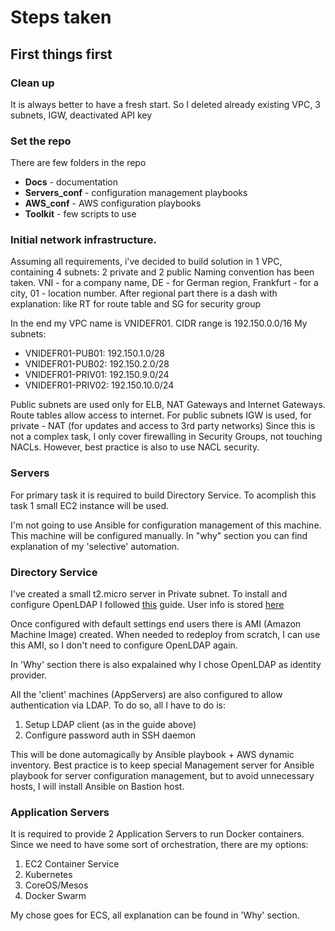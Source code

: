 # Steps taken

## First things first

### Clean up

It is always better to have a fresh start.
So I deleted already existing VPC, 3 subnets, IGW, deactivated API key

### Set the repo

There are few folders in the repo
* **Docs** - documentation
* **Servers_conf** - configuration management playbooks
* **AWS_conf** - AWS configuration playbooks
* **Toolkit** - few scripts to use

### Initial network infrastructure.

Assuming all requirements, i've decided to build solution in 1 VPC, containing 4 subnets: 2 private and 2 public
Naming convention has been taken. VNI - for a company name, DE - for German region, Frankfurt - for a city, 01 - location number. After regional part there is a dash with explanation: like RT for route table and SG for security group

In the end my VPC name is VNIDEFR01. CIDR range is 192.150.0.0/16
My subnets:
* VNIDEFR01-PUB01:  192.150.1.0/28
* VNIDEFR01-PUB02:  192.150.2.0/28
* VNIDEFR01-PRIV01: 192.150.9.0/24
* VNIDEFR01-PRIV02: 192.150.10.0/24

Public subnets are used only for ELB, NAT Gateways and Internet Gateways.
Route tables allow access to internet. For public subnets IGW is used, for private - NAT (for updates and access to 3rd party networks)
Since this is not a complex task, I only cover firewalling in Security Groups, not touching NACLs.
However, best practice is also to use NACL security.


### Servers

For primary task it is required to build Directory Service.
To acomplish this task 1 small EC2 instance will be used.

I'm not going to use Ansible for configuration management of this machine. This machine will be configured manually. In "why" section you can find explanation of my 'selective' automation.


### Directory Service

I've created a small t2.micro server in Private subnet.
To install and configure OpenLDAP I followed [this](http://www.itskarma.wtf/openldap-on-ec2/) guide.
User info is stored [here](https://github.com/ThomasSt0rm/VNI/blob/master/Docs/Users.md)

Once configured with default settings end users there is AMI (Amazon Machine Image) created. When needed to redeploy from scratch, I can use this AMI, so I don't need to configure OpenLDAP again.

In 'Why' section there is also expalained why I chose OpenLDAP as identity provider.

All the 'client' machines (AppServers) are also configured to allow authentication via LDAP.
To do so, all I have to do is:
1. Setup LDAP client (as in the guide above)
2. Configure password auth in SSH daemon

This will be done automagically by Ansible playbook + AWS dynamic inventory.
Best practice is to keep special Management server for Ansible playbook for server configuration management, but to avoid unnecessary hosts, I will install Ansible on Bastion host.


### Application Servers

It is required to provide 2 Application Servers to run Docker containers.
Since we need to have some sort of orchestration, there are my options:
1. EC2 Container Service
2. Kubernetes
3. CoreOS/Mesos
4. Docker Swarm

My chose goes for ECS, all explanation can be found in 'Why' section.